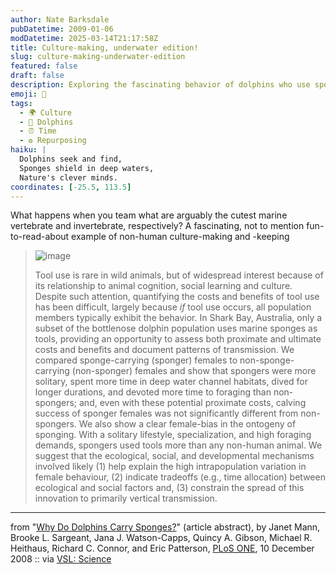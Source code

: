 ```yaml
---
author: Nate Barksdale
pubDatetime: 2009-01-06
modDatetime: 2025-03-14T21:17:58Z
title: Culture-making, underwater edition!
slug: culture-making-underwater-edition
featured: false
draft: false
description: Exploring the fascinating behavior of dolphins who use sponges as tools reveals insights into their unique culture and social dynamics.
emoji: 🐬
tags:
  - 🌍 Culture
  - 🐬 Dolphins
  - ⏰ Time
  - ♻️ Repurposing
haiku: |
  Dolphins seek and find,  
  Sponges shield in deep waters,  
  Nature's clever minds.
coordinates: [-25.5, 113.5]
---
```


What happens when you team what are arguably the cutest marine vertebrate and invertebrate, respectively? A fascinating, not to mention fun-to-read-about example of non-human culture-making and -keeping

> ![image](http://culture-making.com/media/913_thumbnail.gif)
>
> Tool use is rare in wild animals, but of widespread interest because of its relationship to animal cognition, social learning and culture. Despite such attention, quantifying the costs and benefits of tool use has been difficult, largely because _if_ tool use occurs, all population members typically exhibit the behavior. In Shark Bay, Australia, only a subset of the bottlenose dolphin population uses marine sponges as tools, providing an opportunity to assess both proximate and ultimate costs and benefits and document patterns of transmission. We compared sponge-carrying (sponger) females to non-sponge-carrying (non-sponger) females and show that spongers were more solitary, spent more time in deep water channel habitats, dived for longer durations, and devoted more time to foraging than non-spongers; and, even with these potential proximate costs, calving success of sponger females was not significantly different from non-spongers. We also show a clear female-bias in the ontogeny of sponging. With a solitary lifestyle, specialization, and high foraging demands, spongers used tools more than any non-human animal. We suggest that the ecological, social, and developmental mechanisms involved likely (1) help explain the high intrapopulation variation in female behaviour, (2) indicate tradeoffs (e.g., time allocation) between ecological and social factors and, (3) constrain the spread of this innovation to primarily vertical transmission.

---

from "[Why Do Dolphins Carry Sponges?](http://www.plosone.org/article/info:doi/10.1371/journal.pone.0003868)" (article abstract), by Janet Mann, Brooke L. Sargeant, Jana J. Watson-Capps, Quincy A. Gibson, Michael R. Heithaus, Richard C. Connor, and Eric Patterson, [PLoS ONE](http://www.plosone.org/article/info:doi/10.1371/journal.pone.0003868), 10 December 2008 :: via [VSL: Science](http://web.archive.org/web/20111017192406/http://www.veryshortlist.com/science/daily.cfm/review/913/Other_print_publication/why-do-dolphins-carry-sponges/?tp)
